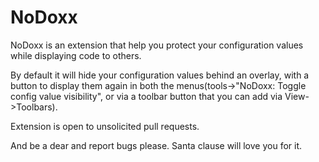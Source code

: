 # NoDoxx
NoDoxx is an extension that help you protect your configuration values while displaying code to others.

By default it will hide your configuration values behind an overlay, with a button to display them again in both the menus(tools->"NoDoxx: Toggle config value visibility", or via a toolbar button that you can add via View->Toolbars).

Extension is open to unsolicited pull requests.

And be a dear and report bugs please. Santa clause will love you for it.